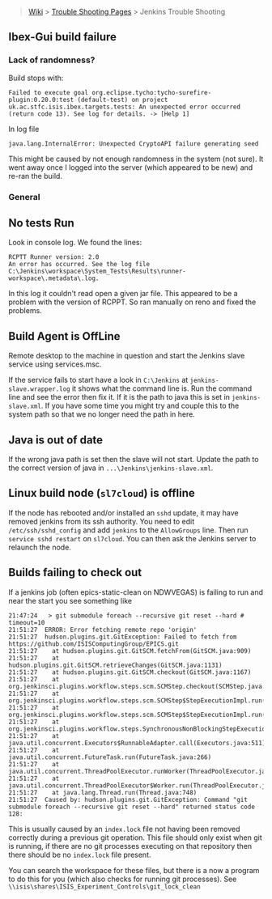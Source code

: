 > [Wiki](Home) > [Trouble Shooting Pages](trouble-shooting-pages) > Jenkins Trouble Shooting

## Ibex-Gui build failure

### Lack of randomness?

Build stops with:
    
    Failed to execute goal org.eclipse.tycho:tycho-surefire-plugin:0.20.0:test (default-test) on project uk.ac.stfc.isis.ibex.targets.tests: An unexpected error occurred (return code 13). See log for details. -> [Help 1]

In log file 

    java.lang.InternalError: Unexpected CryptoAPI failure generating seed

This might be caused by not enough randomness in the system (not sure). It went away once I logged into the server (which appeared to be new) and re-ran the build.

### General

## No tests Run

Look in console log. We found the lines:

```
RCPTT Runner version: 2.0
An error has occurred. See the log file
C:\Jenkins\workspace\System_Tests\Results\runner-workspace\.metadata\.log.
```

In this log it couldn't read open a given jar file. This appeared to be a problem with the version of RCPPT. So ran manually on reno and fixed the problems.

## Build Agent is OffLine

Remote desktop to the machine in question and start the Jenkins slave service using services.msc. 

If the service fails to start have a look in `C:\Jenkins` at `jenkins-slave.wrapper.log` it shows what the command line is. Run the command line and see the error then fix it. If it is the path to java this is set in `jenkins-slave.xml`. If you have some time you might try and couple this to the system path so that we no longer need the path in here.

## Java is out of date

If the wrong java path is set then the slave will not start. Update the path to the correct version of java in `...\Jenkins\jenkins-slave.xml`.

## Linux build node (`sl7cloud`) is offline

If the node has rebooted and/or installed an `sshd` update, it may have removed jenkins from its ssh authority. You need to edit `/etc/ssh/sshd_config` and add `jenkins` to the `AllowGroups` line. Then run `service sshd restart` on `sl7cloud`. You can then ask the Jenkins server to relaunch the node.  

## Builds failing to check out

If a jenkins job (often epics-static-clean on NDWVEGAS) is failing to run and near the start you see something like
```
21:47:24   > git submodule foreach --recursive git reset --hard # timeout=10
21:51:27  ERROR: Error fetching remote repo 'origin'
21:51:27  hudson.plugins.git.GitException: Failed to fetch from https://github.com/ISISComputingGroup/EPICS.git
21:51:27  	at hudson.plugins.git.GitSCM.fetchFrom(GitSCM.java:909)
21:51:27  	at hudson.plugins.git.GitSCM.retrieveChanges(GitSCM.java:1131)
21:51:27  	at hudson.plugins.git.GitSCM.checkout(GitSCM.java:1167)
21:51:27  	at org.jenkinsci.plugins.workflow.steps.scm.SCMStep.checkout(SCMStep.java:125)
21:51:27  	at org.jenkinsci.plugins.workflow.steps.scm.SCMStep$StepExecutionImpl.run(SCMStep.java:93)
21:51:27  	at org.jenkinsci.plugins.workflow.steps.scm.SCMStep$StepExecutionImpl.run(SCMStep.java:80)
21:51:27  	at org.jenkinsci.plugins.workflow.steps.SynchronousNonBlockingStepExecution.lambda$start$0(SynchronousNonBlockingStepExecution.java:47)
21:51:27  	at java.util.concurrent.Executors$RunnableAdapter.call(Executors.java:511)
21:51:27  	at java.util.concurrent.FutureTask.run(FutureTask.java:266)
21:51:27  	at java.util.concurrent.ThreadPoolExecutor.runWorker(ThreadPoolExecutor.java:1149)
21:51:27  	at java.util.concurrent.ThreadPoolExecutor$Worker.run(ThreadPoolExecutor.java:624)
21:51:27  	at java.lang.Thread.run(Thread.java:748)
21:51:27  Caused by: hudson.plugins.git.GitException: Command "git submodule foreach --recursive git reset --hard" returned status code 128:
```
This is usually caused by an `index.lock` file not having been removed correctly during a previous git operation. This file should only exist when git is running, if there are no git processes executing on that repository then there should be no `index.lock` file present.
 
You can search the workspace for these files, but there is a now a program to do this for you (which also checks for running git processes). See `\\isis\shares\ISIS_Experiment_Controls\git_lock_clean` 